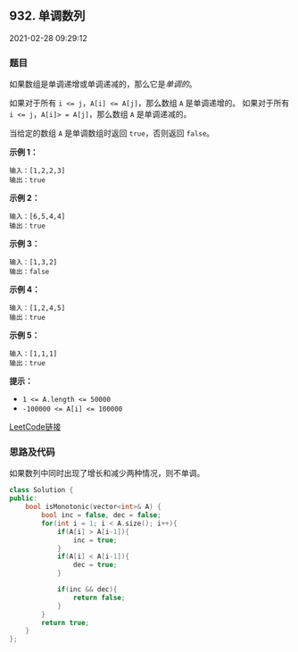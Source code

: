 ## 932. 单调数列

2021-02-28 09:29:12

### 题目

如果数组是单调递增或单调递减的，那么它是<em>单调的</em>。

如果对于所有 ``i <= j``，``A[i] <= A[j]``，那么数组 ``A`` 是单调递增的。 如果对于所有 ``i <= j``，``A[i]> = A[j]``，那么数组 ``A`` 是单调递减的。

当给定的数组 ``A`` 是单调数组时返回 ``true``，否则返回 ``false``。

 

**示例 1：**

```
输入：[1,2,2,3]
输出：true
```

**示例 2：**

```
输入：[6,5,4,4]
输出：true
```

**示例 3：**

```
输入：[1,3,2]
输出：false
```

**示例 4：**

```
输入：[1,2,4,5]
输出：true
```

**示例 5：**

```
输入：[1,1,1]
输出：true
```

 

**提示：**


- ``1 <= A.length <= 50000``
- ``-100000 <= A[i] <= 100000``



[LeetCode链接](https://leetcode-cn.com/problems/monotonic-array/)

### 思路及代码

如果数列中同时出现了增长和减少两种情况，则不单调。

```cpp
class Solution {
public:
    bool isMonotonic(vector<int>& A) {
        bool inc = false, dec = false;
        for(int i = 1; i < A.size(); i++){
            if(A[i] > A[i-1]){
                inc = true;
            }
            if(A[i] < A[i-1]){
                dec = true;
            }

            if(inc && dec){
                return false;
            }
        }
        return true;
    }
};
```